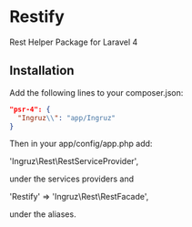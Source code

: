 Restify
=======

Rest Helper Package for Laravel 4

## Installation

Add the following lines to your composer.json:

```json
"psr-4": {
  "Ingruz\\": "app/Ingruz"
}
```

Then in your app/config/app.php add:

'Ingruz\Rest\RestServiceProvider',

under the services providers and

'Restify'	=> 'Ingruz\Rest\RestFacade',

under the aliases.
